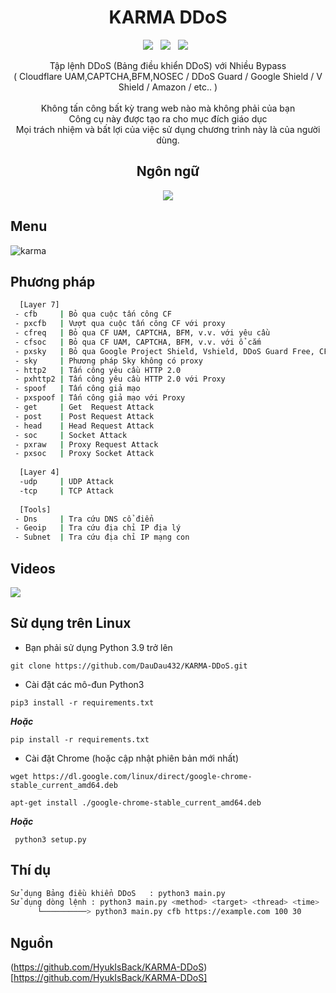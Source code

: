 <div align=center>
 
# KARMA DDoS
 <p>
 <img src="https://img.shields.io/github/stars/HyukIsBack/KARMA-DDoS?color=%23DF0067&style=for-the-badge"/> &nbsp;
 <img src="https://img.shields.io/github/forks/HyukIsBack/KARMA-DDoS?color=%239999FF&style=for-the-badge"/> &nbsp;
 <img src="https://img.shields.io/github/license/HyukIsBack/KARMA-DDoS?color=%23E8E8E8&style=for-the-badge"/> &nbsp;
 
</p>
 Tập lệnh DDoS (Bảng điều khiển DDoS) với Nhiều Bypass<br>( Cloudflare UAM,CAPTCHA,BFM,NOSEC / DDoS Guard / Google Shield / V Shield / Amazon / etc.. )<br/><br/>
 Không tấn công bất kỳ trang web nào mà không phải của bạn<br/>
Công cụ này được tạo ra cho mục đích giáo dục<br/>
 Mọi trách nhiệm và bất lợi của việc sử dụng chương trình này là của người dùng.
 

## Ngôn ngữ</br>

 <img src="https://img.shields.io/badge/Python-FFDD00?style=for-the-badge&logo=python&logoColor=blue"/></br>
</div>

## Menu
![karma](https://user-images.githubusercontent.com/87601386/165147097-7f6f4f6d-f9fd-4a53-b3fa-a16fe739e963.png)

## Phương pháp

```sh
  [Layer 7]
 - cfb     | Bỏ qua cuộc tấn công CF
 - pxcfb   | Vượt qua cuộc tấn công CF với proxy
 - cfreq   | Bỏ qua CF UAM, CAPTCHA, BFM, v.v. với yêu cầu
 - cfsoc   | Bỏ qua CF UAM, CAPTCHA, BFM, v.v. với ổ cắm
 - pxsky   | Bỏ qua Google Project Shield, Vshield, DDoS Guard Free, CF NoSec Với Proxy
 - sky     | Phương pháp Sky không có proxy
 - http2   | Tấn công yêu cầu HTTP 2.0
 - pxhttp2 | Tấn công yêu cầu HTTP 2.0 với Proxy
 - spoof   | Tấn công giả mạo
 - pxspoof | Tấn công giả mạo với Proxy
 - get     | Get  Request Attack
 - post    | Post Request Attack
 - head    | Head Request Attack
 - soc     | Socket Attack
 - pxraw   | Proxy Request Attack
 - pxsoc   | Proxy Socket Attack
 
  [Layer 4]
  -udp     | UDP Attack
  -tcp     | TCP Attack
  
  [Tools]
 - Dns     | Tra cứu DNS cổ điển
 - Geoip   | Tra cứu địa chỉ IP địa lý
 - Subnet  | Tra cứu địa chỉ IP mạng con
```

## Videos
[![](https://user-images.githubusercontent.com/87601386/161339371-b6dfaa8f-1cf2-41d1-85c1-d82cdd98def1.png)](https://www.youtube.com/watch?v=MPKdfhPeLeE)

## Sử dụng trên Linux

- Bạn phải sử dụng Python 3.9 trở lên
```
git clone https://github.com/DauDau432/KARMA-DDoS.git
```
- Cài đặt các mô-đun Python3
```
pip3 install -r requirements.txt  
```
***Hoặc*** 
```
pip install -r requirements.txt
```
- Cài đặt Chrome (hoặc cập nhật phiên bản mới nhất)
```
wget https://dl.google.com/linux/direct/google-chrome-stable_current_amd64.deb
```
```
apt-get install ./google-chrome-stable_current_amd64.deb
```
***Hoặc***
```
 python3 setup.py
```

## Thí dụ
```sh
Sử dụng Bảng điều khiển DDoS   : python3 main.py
Sử dụng dòng lệnh : python3 main.py <method> <target> <thread> <time>
      └──────────> python3 main.py cfb https://example.com 100 30
```
## Nguồn

(https://github.com/HyukIsBack/KARMA-DDoS)[https://github.com/HyukIsBack/KARMA-DDoS]
